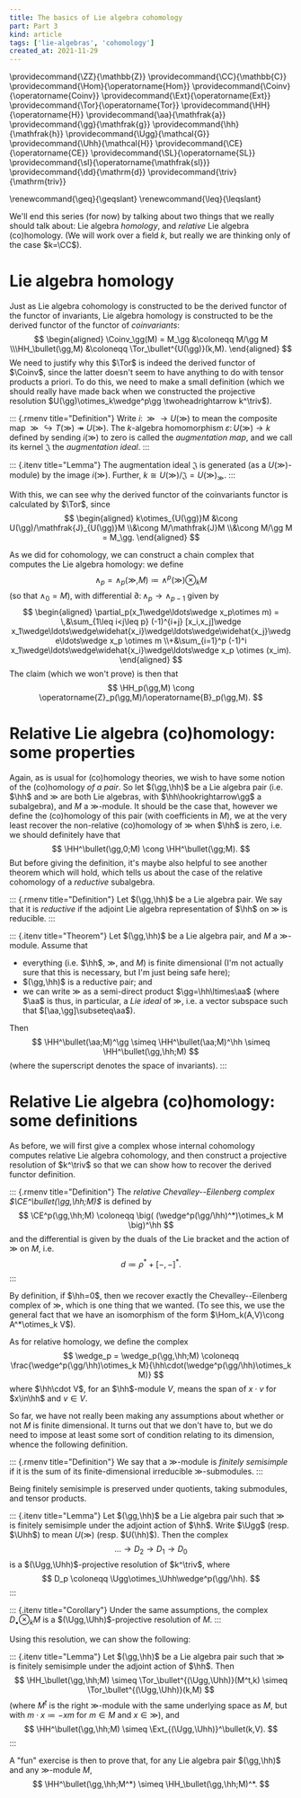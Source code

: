 ```yaml
---
title: The basics of Lie algebra cohomology
part: Part 3
kind: article
tags: ['lie-algebras', 'cohomology']
created_at: 2021-11-29
---
```


\providecommand{\ZZ}{\mathbb{Z}}
\providecommand{\CC}{\mathbb{C}}
\providecommand{\Hom}{\operatorname{Hom}}
\providecommand{\Coinv}{\operatorname{Coinv}}
\providecommand{\Ext}{\operatorname{Ext}}
\providecommand{\Tor}{\operatorname{Tor}}
\providecommand{\HH}{\operatorname{H}}
\providecommand{\aa}{\mathfrak{a}}
\providecommand{\gg}{\mathfrak{g}}
\providecommand{\hh}{\mathfrak{h}}
\providecommand{\Ugg}{\mathcal{G}}
\providecommand{\Uhh}{\mathcal{H}}
\providecommand{\CE}{\operatorname{CE}}
\providecommand{\SL}{\operatorname{SL}}
\providecommand{\sl}{\operatorname{\mathfrak{sl}}}
\providecommand{\dd}{\mathrm{d}}
\providecommand{\triv}{\mathrm{triv}}

\renewcommand{\geq}{\geqslant}
\renewcommand{\leq}{\leqslant}

We'll end this series (for now) by talking about two things that we really should talk about: Lie algebra *homology*, and *relative* Lie algebra (co)homology.
(We will work over a field $k$, but really we are thinking only of the case $k=\CC$).

<!-- more -->

# Lie algebra homology

Just as Lie algebra cohomology is constructed to be the derived functor of the functor of invariants, Lie algebra homology is constructed to be the derived functor of the functor of *coinvariants*:
$$
  \begin{aligned}
    \Coinv_\gg(M) = M_\gg &\coloneqq M/\gg M
  \\\HH_\bullet(\gg,M) &\coloneqq \Tor_\bullet^{U(\gg)}(k,M).
  \end{aligned}
$$
We need to justify why this $\Tor$ is indeed the derived functor of $\Coinv$, since the latter doesn't seem to have anything to do with tensor products a priori.
To do this, we need to make a small definition (which we should really have made back when we constructed the projective resolution $U(\gg)\otimes_k\wedge^p\gg \twoheadrightarrow k^\triv$).

::: {.rmenv title="Definition"}
Write $i\colon\gg\to U(\gg)$ to mean the composite map $\gg\hookrightarrow T(\gg)\twoheadrightarrow U(\gg)$.
The $k$-algebra homomorphism $\varepsilon\colon U(\gg)\to k$ defined by sending $i(\gg)$ to zero is called the *augmentation map*, and we call its kernel $\mathfrak{J}$ the *augmentation ideal*.
:::

::: {.itenv title="Lemma"}
The augmentation ideal $\mathfrak{J}$ is generated (as a $U(\gg)$-module) by the image $i(\gg)$.
Further, $k\cong U(\gg)/\mathfrak{J}=U(\gg)_\gg$.
:::

With this, we can see why the derived functor of the coinvariants functor is calculated by $\Tor$, since
$$
  \begin{aligned}
    k\otimes_{U(\gg)}M
    &\cong U(\gg)/\mathfrak{J}_{U(\gg)}M
  \\&\cong M/\mathfrak{J}M
  \\&\cong M/\gg M
    = M_\gg.
  \end{aligned}
$$

As we did for cohomology, we can construct a chain complex that computes the Lie algebra homology: we define
$$
  \wedge_p = \wedge_p(\gg,M) \coloneqq \wedge^p(\gg)\otimes_k M
$$
(so that $\wedge_0=M$), with differential $\partial\colon\wedge_p\to\wedge_{p-1}$ given by
$$
  \begin{aligned}
    \partial_p(x_1\wedge\ldots\wedge x_p\otimes m) =
    \,&\sum_{1\leq i<j\leq p} (-1)^{i+j} [x_i,x_j]\wedge x_1\wedge\ldots\wedge\widehat{x_i}\wedge\ldots\wedge\widehat{x_j}\wedge\ldots\wedge x_p \otimes m
  \\+&\sum_{i=1}^p (-1)^i x_1\wedge\ldots\wedge\widehat{x_i}\wedge\ldots\wedge x_p \otimes (x_im).
  \end{aligned}
$$
The claim (which we won't prove) is then that
$$
  \HH_p(\gg,M) \cong \operatorname{Z}_p(\gg,M)/\operatorname{B}_p(\gg,M).
$$


# Relative Lie algebra (co)homology: some properties

Again, as is usual for (co)homology theories, we wish to have some notion of the (co)homology *of a pair*.
So let $(\gg,\hh)$ be a Lie algebra pair (i.e. $\hh$ and $\gg$ are both Lie algebras, with $\hh\hookrightarrow\gg$ a subalgebra), and $M$ a $\gg$-module.
It should be the case that, however we define the (co)homology of this pair (with coefficients in $M$), we at the very least recover the non-relative (co)homology of $\gg$ when $\hh$ is zero, i.e. we should definitely have that
$$
  \HH^\bullet(\gg,0;M) \cong \HH^\bullet(\gg;M).
$$
But before giving the definition, it's maybe also helpful to see another theorem which will hold, which tells us about the case of the relative cohomology of a *reductive* subalgebra.

::: {.rmenv title="Definition"}
Let $(\gg,\hh)$ be a Lie algebra pair.
We say that it is *reductive* if the adjoint Lie algebra representation of $\hh$ on $\gg$ is reducible.
:::

::: {.itenv title="Theorem"}
Let $(\gg,\hh)$ be a Lie algebra pair, and $M$ a $\gg$-module.
Assume that

- everything (i.e. $\hh$, $\gg$, and $M$) is finite dimensional (I'm not actually sure that this is necessary, but I'm just being safe here);
- $(\gg,\hh)$ is a reductive pair; and
- we can write $\gg$ as a semi-direct product $\gg=\hh\ltimes\aa$ (where $\aa$ is thus, in particular, a *Lie ideal* of $\gg$, i.e. a vector subspace such that $[\aa,\gg]\subseteq\aa$).

Then
$$
  \HH^\bullet(\aa;M)^\gg \simeq \HH^\bullet(\aa;M)^\hh \simeq \HH^\bullet(\gg,\hh;M)
$$
(where the superscript denotes the space of invariants).
:::


# Relative Lie algebra (co)homology: some definitions

As before, we will first give a complex whose internal cohomology computes relative Lie algebra cohomology, and then construct a projective resolution of $k^\triv$ so that we can show how to recover the derived functor definition.

::: {.rmenv title="Definition"}
The *relative Chevalley--Eilenberg complex $\CE^\bullet(\gg,\hh;M)$* is defined by
$$
  \CE^p(\gg,\hh;M) \coloneqq \big( (\wedge^p(\gg/\hh)^*)\otimes_k M \big)^\hh
$$
and the differential is given by the duals of the Lie bracket and the action of $\gg$ on $M$, i.e.
$$
  d \coloneqq \rho^* + [-,-]^*.
$$
:::

By definition, if $\hh=0$, then we recover exactly the Chevalley--Eilenberg complex of $\gg$, which is one thing that we wanted.
(To see this, we use the general fact that we have an isomorphism of the form $\Hom_k(A,V)\cong A^*\otimes_k V$).

As for relative homology, we define the complex
$$
  \wedge_p = \wedge_p(\gg,\hh;M) \coloneqq \frac{\wedge^p(\gg/\hh)\otimes_k M}{\hh\cdot(\wedge^p(\gg/\hh)\otimes_k M)}
$$
where $\hh\cdot V$, for an $\hh$-module $V$, means the span of $x\cdot v$ for $x\in\hh$ and $v\in V$.

So far, we have not really been making any assumptions about whether or not $M$ is finite dimensional.
It turns out that we don't have to, but we do need to impose at least some sort of condition relating to its dimension, whence the following definition.

::: {.rmenv title="Definition"}
We say that a $\gg$-module is *finitely semisimple* if it is the sum of its finite-dimensional irreducible $\gg$-submodules.
:::

Being finitely semisimple is preserved under quotients, taking submodules, and tensor products.

::: {.itenv title="Lemma"}
Let $(\gg,\hh)$ be a Lie algebra pair such that $\gg$ is finitely semisimple under the adjoint action of $\hh$.
Write $\Ugg$ (resp. $\Uhh$) to mean $U(\gg)$ (resp. $U(\hh)$).
Then the complex
$$
  \ldots \to D_2 \to D_1 \to D_0
$$
is a $(\Ugg,\Uhh)$-projective resolution of $k^\triv$, where
$$
  D_p \coloneqq \Ugg\otimes_\Uhh\wedge^p(\gg/\hh).
$$
:::

::: {.itenv title="Corollary"}
Under the same assumptions, the complex $D_\bullet\otimes_k M$ is a $(\Ugg,\Uhh)$-projective resolution of $M$.
:::

Using this resolution, we can show the following:

::: {.itenv title="Lemma"}
Let $(\gg,\hh)$ be a Lie algebra pair such that $\gg$ is finitely semisimple under the adjoint action of $\hh$.
Then
$$
  \HH_\bullet(\gg,\hh;M) \simeq \Tor_\bullet^{(\Ugg,\Uhh)}(M^t,k) \simeq \Tor_\bullet^{(\Ugg,\Uhh)}(k,M)
$$
(where $M^t$ is the right $\gg$-module with the same underlying space as $M$, but with $m\cdot x\coloneqq -xm$ for $m\in M$ and $x\in\gg$), and
$$
  \HH^\bullet(\gg,\hh;M) \simeq \Ext_{(\Ugg,\Uhh)}^\bullet(k,V).
$$
:::

A "fun" exercise is then to prove that, for any Lie algebra pair $(\gg,\hh)$ and any $\gg$-module $M$,
$$
  \HH^\bullet(\gg,\hh;M^*) \simeq \HH_\bullet(\gg,\hh;M)^*.
$$